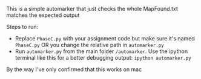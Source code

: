 This is a simple automarker that just checks the whole MapFound.txt matches the expected output

Steps to run:
- Replace `PhaseC.py` with your assignment code but make sure it's named `PhaseC.py` OR you change the relative path in `automarker.py`
- Run `automarker.py` from the main folder `/automarker`. Use the ipython terminal like this for a better debugging output: `ipython automarker.py`

By the way I've only confirmed that this works on mac
